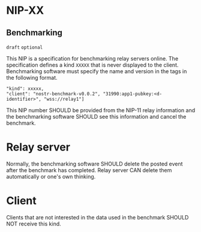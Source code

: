 NIP-XX
======

Benchmarking
------------

`draft` `optional`

This NIP is a specification for benchmarking relay servers online. The specification defines a kind `XXXXX` that is never displayed to the client. Benchmarking software must specify the name and version in the tags in the following format.

```
"kind": xxxxx,
"client": "nostr-benchmark-v0.0.2", "31990:app1-pubkey:<d-identifier>", "wss://relay1"]
```

This NIP number SHOULD be provided from the NIP-11 relay information and the benchmarking software SHOULD see this information and cancel the benchmark.

# Relay server

Normally, the benchmarking software SHOULD delete the posted event after the benchmark has completed. Relay server CAN delete them automatically or one's own thinking.

# Client

Clients that are not interested in the data used in the benchmark SHOULD NOT receive this kind.
